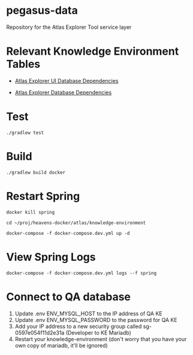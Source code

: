 # pegasus-data

Repository for the Atlas Explorer Tool service layer

# Relevant Knowledge Environment Tables

* [Atlas Explorer UI Database Dependencies](https://github.com/KPMP/KPMP-Documentation/blob/develop/atlasExplorerUIDBDependencies.md)

* [Atlas Explorer Database Dependencies](https://github.com/KPMP/KPMP-Documentation/blob/develop/atlasExplorerDBDependencies.md)

# Test

`./gradlew test`

# Build

`./gradlew build docker`

# Restart Spring

`docker kill spring`

`cd ~/proj/heavens-docker/atlas/knowledge-environment`

`docker-compose -f docker-compose.dev.yml up -d`

# View Spring Logs

`docker-compose -f docker-compose.dev.yml logs --f spring`

# Connect to QA database

1. Update .env ENV_MYSQL_HOST to the IP address of QA KE
2. Update .env ENV_MYSQL_PASSWORD to the password for QA KE
3. Add your IP address to a new security group called sg-0597e054f11d2e31a (Developer to KE Mariadb) 
4. Restart your knowledge-environment (don't worry that you have your own copy of mariadb, it'll be ignored)
